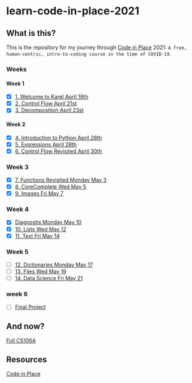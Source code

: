 # learn-code-in-place-2021

## What is this?

This is the repository for my journey through
[Code in Place](https://codeinplace.stanford.edu/) 2021:
`A free, human-centric, intro-to-coding course in the time of COVID-19`.

### Weeks

#### Week 1

- [x] [1. Welcome to Karel April 19th](week1/lesson1.md)
- [x] [2. Control Flow April 21st](week1/lesson2.md)
- [x] [3. Decomposition April 23st](week1/lesson3.md)

#### Week 2

- [x] [4. Introduction to Python April 26th](week2/lesson4.md)
- [x] [5. Expressions April 28th](week2/lesson5.md)
- [x] [6. Control Flow Revisited April 30th](week2/lesson6.md)

### Week 3

- [x] [7. Functions Revisited Monday May 3](week3/lesson7.md7)
- [x] [8. CoreComplete Wed May 5](week3/lesson8.md7)
- [x] [9. Images Fri May 7](week3/lesson9.md)

### Week 4

- [x] [Diagnostis Monday May 10](week4/diagnostic.md)
- [x] [10. Lists Wed May 12](week4/lesson11.md)
- [x] [11. Text Fri May 14](week4/lesson12.md)

### Week 5

- [ ] [12. Dictionaries Monday May 17](week5/lesson12.md)
- [ ] [13. Files Wed May 19](week5/lesson13.md)
- [ ] [14. Data Science Fri May 21](week5/lesson14.md)

### week 6

- [ ] [Final Project](week6-final-project/final-project.md)

## And now?

[Full CS106A](https://web.stanford.edu/class/archive/cs/cs106a/cs106a.1206/schedule.html)

## Resources

[Code in Place](https://codeinplace.stanford.edu/)
[]()
